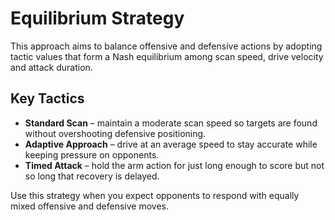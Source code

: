 # Equilibrium Strategy

This approach aims to balance offensive and defensive actions by adopting
tactic values that form a Nash equilibrium among scan speed, drive velocity
and attack duration.

## Key Tactics

- **Standard Scan** – maintain a moderate scan speed so targets are found
  without overshooting defensive positioning.
- **Adaptive Approach** – drive at an average speed to stay accurate while
  keeping pressure on opponents.
- **Timed Attack** – hold the arm action for just long enough to score but
  not so long that recovery is delayed.

Use this strategy when you expect opponents to respond with equally mixed
offensive and defensive moves.
